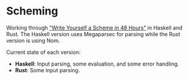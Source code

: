 # Scheming

Working through ["Write Yourself a Scheme in 48 Hours"](https://en.wikibooks.org/wiki/Write_Yourself_a_Scheme_in_48_Hours) in Haskell and Rust.
The Haskell version uses Megaparsec for parsing while the Rust version is using Nom.

Current state of each version:
* **Haskell**: Input parsing, some evaluation, and some error handling.
* **Rust**: Some input parsing.
